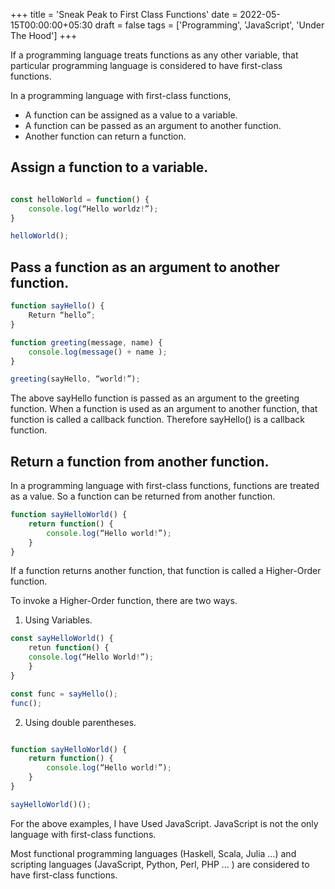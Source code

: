 +++
title = 'Sneak Peak to First Class Functions'
date = 2022-05-15T00:00:00+05:30
draft = false
tags = ['Programming', 'JavaScript', 'Under The Hood']
+++

If a programming language treats functions as any other variable, that particular programming language is considered to have first-class functions. <!--more-->

In a programming language with first-class functions,

* A function can be assigned as a value to a variable.
* A function can be passed as an argument to another function. 
* Another function can return a function.

## Assign a function to a variable.

```js

const helloWorld = function() {
	console.log(“Hello worldz!”);
}

helloWorld();
```

## Pass a function as an argument to another function.

```js
function sayHello() {
	Return “hello”;
}

function greeting(message, name) {
	console.log(message() + name );
}

greeting(sayHello, “world!”);

```
The above sayHello function is passed as an argument to the greeting function. When a function is used as an argument to another function, that function is called a callback function. Therefore sayHello() is a callback function.

## Return a function from another function.

In a programming language with first-class functions, functions are treated as a value. So a function can be returned from another function. 

```js
function sayHelloWorld() {
	return function() {
		console.log(“Hello world!”);
    }
}
```
If a function returns another function, that function is called a Higher-Order function.

To invoke a Higher-Order function, there are two ways.
1. Using Variables.

```js
const sayHelloWorld() {
	retun function() {
	console.log(“Hello World!”);
    }
}

const func = sayHello();
func();

```

2. Using double parentheses.

```js

function sayHelloWorld() {
	return function() {
		console.log(“Hello world!”);
    }
}

sayHelloWorld()();

```

For the above examples, I have Used JavaScript. JavaScript is not the only language with first-class functions. 

Most functional programming languages (Haskell, Scala, Julia …)  and scripting languages (JavaScript, Python, Perl, PHP … ) are considered to have first-class functions.
